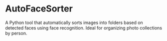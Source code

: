 # AutoFaceSorter
A Python tool that automatically sorts images into folders based on detected faces using face recognition. Ideal for organizing photo collections by person.
